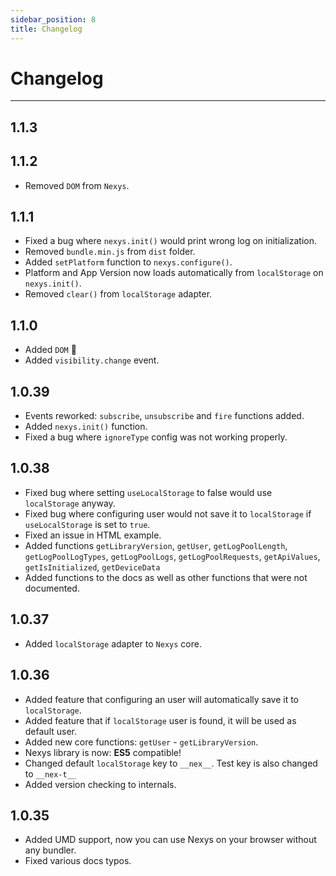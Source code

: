 ```yaml
---
sidebar_position: 8
title: Changelog
---
```


# Changelog

---

## 1.1.3

## 1.1.2

- Removed `DOM` from `Nexys`.

## 1.1.1

- Fixed a bug where `nexys.init()` would print wrong log on initialization.
- Removed `bundle.min.js` from `dist` folder.
- Added `setPlatform` function to `nexys.configure()`.
- Platform and App Version now loads automatically from `localStorage` on `nexys.init()`.
- Removed `clear()` from `localStorage` adapter.

## 1.1.0

- Added `DOM` 🚀
- Added `visibility.change` event.

## 1.0.39

- Events reworked: `subscribe`, `unsubscribe` and `fire` functions added.
- Added `nexys.init()` function.
- Fixed a bug where `ignoreType` config was not working properly.

## 1.0.38

- Fixed bug where setting `useLocalStorage` to false would use `localStorage` anyway.
- Fixed bug where configuring user would not save it to `localStorage` if `useLocalStorage` is set to `true`.
- Fixed an issue in HTML example.
- Added functions `getLibraryVersion`, `getUser`, `getLogPoolLength`, `getLogPoolLogTypes`, `getLogPoolLogs`, `getLogPoolRequests`, `getApiValues`, `getIsInitialized`, `getDeviceData`
- Added functions to the docs as well as other functions that were not documented.

## 1.0.37

- Added `localStorage` adapter to `Nexys` core.

## 1.0.36

- Added feature that configuring an user will automatically save it to `localStorage`.
- Added feature that if `localStorage` user is found, it will be used as default user.
- Added new core functions: `getUser` - `getLibraryVersion`.
- Nexys library is now: **ES5** compatible!
- Changed default `localStorage` key to `__nex__`. Test key is also changed to `__nex-t__`
- Added version checking to internals.

## 1.0.35

- Added UMD support, now you can use Nexys on your browser without any bundler.
- Fixed various docs typos.